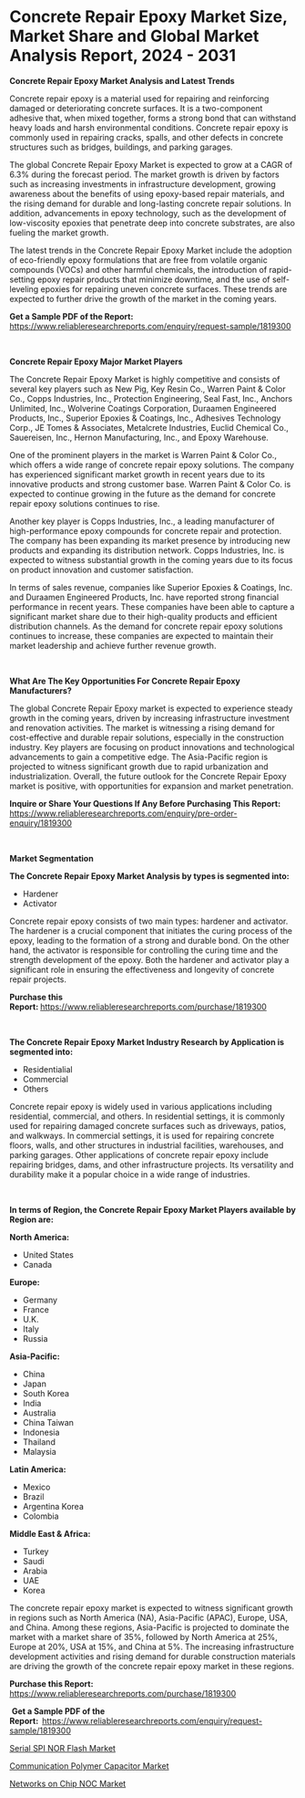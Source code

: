 <p><h1>Concrete Repair Epoxy Market Size, Market Share and Global Market Analysis Report, 2024 - 2031</h1></p><p><strong>Concrete Repair Epoxy Market Analysis and Latest Trends</strong></p>
<p><p>Concrete repair epoxy is a material used for repairing and reinforcing damaged or deteriorating concrete surfaces. It is a two-component adhesive that, when mixed together, forms a strong bond that can withstand heavy loads and harsh environmental conditions. Concrete repair epoxy is commonly used in repairing cracks, spalls, and other defects in concrete structures such as bridges, buildings, and parking garages.</p><p>The global Concrete Repair Epoxy Market is expected to grow at a CAGR of 6.3% during the forecast period. The market growth is driven by factors such as increasing investments in infrastructure development, growing awareness about the benefits of using epoxy-based repair materials, and the rising demand for durable and long-lasting concrete repair solutions. In addition, advancements in epoxy technology, such as the development of low-viscosity epoxies that penetrate deep into concrete substrates, are also fueling the market growth.</p><p>The latest trends in the Concrete Repair Epoxy Market include the adoption of eco-friendly epoxy formulations that are free from volatile organic compounds (VOCs) and other harmful chemicals, the introduction of rapid-setting epoxy repair products that minimize downtime, and the use of self-leveling epoxies for repairing uneven concrete surfaces. These trends are expected to further drive the growth of the market in the coming years.</p></p>
<p><strong>Get a Sample PDF of the Report:&nbsp;</strong> <a href="https://www.reliableresearchreports.com/enquiry/request-sample/1819300">https://www.reliableresearchreports.com/enquiry/request-sample/1819300</a></p>
<p>&nbsp;</p>
<p><strong>Concrete Repair Epoxy Major Market Players</strong></p>
<p><p>The Concrete Repair Epoxy Market is highly competitive and consists of several key players such as New Pig, Key Resin Co., Warren Paint & Color Co., Copps Industries, Inc., Protection Engineering, Seal Fast, Inc., Anchors Unlimited, Inc., Wolverine Coatings Corporation, Duraamen Engineered Products, Inc., Superior Epoxies & Coatings, Inc., Adhesives Technology Corp., JE Tomes & Associates, Metalcrete Industries, Euclid Chemical Co., Sauereisen, Inc., Hernon Manufacturing, Inc., and Epoxy Warehouse.</p><p>One of the prominent players in the market is Warren Paint & Color Co., which offers a wide range of concrete repair epoxy solutions. The company has experienced significant market growth in recent years due to its innovative products and strong customer base. Warren Paint & Color Co. is expected to continue growing in the future as the demand for concrete repair epoxy solutions continues to rise.</p><p>Another key player is Copps Industries, Inc., a leading manufacturer of high-performance epoxy compounds for concrete repair and protection. The company has been expanding its market presence by introducing new products and expanding its distribution network. Copps Industries, Inc. is expected to witness substantial growth in the coming years due to its focus on product innovation and customer satisfaction.</p><p>In terms of sales revenue, companies like Superior Epoxies & Coatings, Inc. and Duraamen Engineered Products, Inc. have reported strong financial performance in recent years. These companies have been able to capture a significant market share due to their high-quality products and efficient distribution channels. As the demand for concrete repair epoxy solutions continues to increase, these companies are expected to maintain their market leadership and achieve further revenue growth.</p></p>
<p>&nbsp;</p>
<p><strong>What Are The Key Opportunities For Concrete Repair Epoxy Manufacturers?</strong></p>
<p><p>The global Concrete Repair Epoxy market is expected to experience steady growth in the coming years, driven by increasing infrastructure investment and renovation activities. The market is witnessing a rising demand for cost-effective and durable repair solutions, especially in the construction industry. Key players are focusing on product innovations and technological advancements to gain a competitive edge. The Asia-Pacific region is projected to witness significant growth due to rapid urbanization and industrialization. Overall, the future outlook for the Concrete Repair Epoxy market is positive, with opportunities for expansion and market penetration.</p></p>
<p><strong>Inquire or Share Your Questions If Any Before Purchasing This Report:</strong> <a href="https://www.reliableresearchreports.com/enquiry/pre-order-enquiry/1819300">https://www.reliableresearchreports.com/enquiry/pre-order-enquiry/1819300</a></p>
<p>&nbsp;</p>
<p><strong>Market Segmentation</strong></p>
<p><strong>The Concrete Repair Epoxy Market Analysis by types is segmented into:</strong></p>
<p><ul><li>Hardener</li><li>Activator</li></ul></p>
<p><p>Concrete repair epoxy consists of two main types: hardener and activator. The hardener is a crucial component that initiates the curing process of the epoxy, leading to the formation of a strong and durable bond. On the other hand, the activator is responsible for controlling the curing time and the strength development of the epoxy. Both the hardener and activator play a significant role in ensuring the effectiveness and longevity of concrete repair projects.</p></p>
<p><strong>Purchase this Report:&nbsp;</strong><a href="https://www.reliableresearchreports.com/purchase/1819300">https://www.reliableresearchreports.com/purchase/1819300</a></p>
<p>&nbsp;</p>
<p><strong>The Concrete Repair Epoxy Market Industry Research by Application is segmented into:</strong></p>
<p><ul><li>Residentialial</li><li>Commercial</li><li>Others</li></ul></p>
<p><p>Concrete repair epoxy is widely used in various applications including residential, commercial, and others. In residential settings, it is commonly used for repairing damaged concrete surfaces such as driveways, patios, and walkways. In commercial settings, it is used for repairing concrete floors, walls, and other structures in industrial facilities, warehouses, and parking garages. Other applications of concrete repair epoxy include repairing bridges, dams, and other infrastructure projects. Its versatility and durability make it a popular choice in a wide range of industries.</p></p>
<p>&nbsp;</p>
<p><strong>In terms of Region, the Concrete Repair Epoxy Market Players available by Region are:</strong></p>
<p>
    <p> <strong> North America: </strong>
        <ul>
            <li>United States</li>
            <li>Canada</li>
        </ul>
        </p> 
    <p> <strong> Europe: </strong>
        <ul>
            <li>Germany</li>
            <li>France</li>
            <li>U.K.</li>
            <li>Italy</li>
            <li>Russia</li>
        </ul>
        </p> 
    <p> <strong> Asia-Pacific: </strong>
        <ul>
            <li>China</li>
            <li>Japan</li>
            <li>South Korea</li>
            <li>India</li>
            <li>Australia</li>
            <li>China Taiwan</li>
            <li>Indonesia</li>
            <li>Thailand</li>
            <li>Malaysia</li>
        </ul>
        </p> 
    <p> <strong> Latin America: </strong>
        <ul>
            <li>Mexico</li>
            <li>Brazil</li>
            <li>Argentina Korea</li>
            <li>Colombia</li>
        </ul>
        </p> 
    <p> <strong> Middle East & Africa: </strong>
        <ul>
            <li>Turkey</li>
            <li>Saudi</li>
            <li>Arabia</li>
            <li>UAE</li>
            <li>Korea</li>
        </ul>
    </p>
    </p>
<p><p>The concrete repair epoxy market is expected to witness significant growth in regions such as North America (NA), Asia-Pacific (APAC), Europe, USA, and China. Among these regions, Asia-Pacific is projected to dominate the market with a market share of 35%, followed by North America at 25%, Europe at 20%, USA at 15%, and China at 5%. The increasing infrastructure development activities and rising demand for durable construction materials are driving the growth of the concrete repair epoxy market in these regions.</p></p>
<p><strong>Purchase this Report: </strong><a href="https://www.reliableresearchreports.com/purchase/1819300">https://www.reliableresearchreports.com/purchase/1819300</a></p>
<p>&nbsp;<strong>Get a Sample PDF of the Report:&nbsp;&nbsp;</strong><a href="https://www.reliableresearchreports.com/enquiry/request-sample/1819300">https://www.reliableresearchreports.com/enquiry/request-sample/1819300</a></p>
<p><strong></strong></p>
<p><p><a href="https://view.publitas.com/reportprime-1/serial-spi-nor-flash-market-size-2023-2030-global-industrial-analysis-key-geographical-regions-market-share-top-key-players-product-types-and-forecast-research-report/">Serial SPI NOR Flash Market</a></p><p><a href="https://view.publitas.com/reportprime-1/communication-polymer-capacitor-market-with-the-goal-of-estimating-the-market-size-and-future-growth-potential-of-various-market-segments-based-on-component-applications-end-user-and-region/">Communication Polymer Capacitor Market</a></p><p><a href="https://view.publitas.com/reportprime-1/networks-on-chip-noc-market-research-report-the-key-to-successful-business-strategy-forecasted-for-period-from-2023-2030/">Networks on Chip NOC Market</a></p></p>